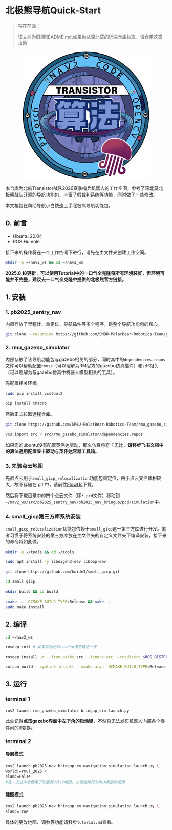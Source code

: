 # 北极熊导航Quick-Start

> 写在前面：
>
> 该文档为旧版README.md,如果你从深北莫的远端仓库拉取，请食用这篇攻略

<div style="text-align: center;">
  <img src="images/transistor_code.png" width="400" height="400">
</div>

本仓库为北航Transistor战队2026赛季哨兵机器人的工作空间，参考了深北莫北极熊战队开源的导航功能包，丰富了假裁判系统等功能，同时做了一些修改。

本文档旨在帮助导航小白快速上手北极熊导航功能包。

## 0. 前言

- Ubuntu 22.04
- ROS Humble

接下来的操作将在一个工作空间下进行，请先在主文件夹创建工作空间。

```bash
mkdir -p ~/nav2_ws && cd ~/nav2_ws
```

**2025.8.18更新：可以使用Tutorial中的一口气全克隆将所有环境装好，但环境可能并不完整，建议去一口气全克隆中提供的北极熊官方链接。**

## 1. 安装

### 1. pb2025_sentry_nav

内部存放了里程计、重定位、导航插件等多个程序，是整个导航功能包的核心。

```bash
git clone --recursive https://github.com/SMBU-PolarBear-Robotics-Team/pb2025_sentry_nav.git src/pb2025_sentry_nav
```

### 2. rmu_gazebo_simulator

内部存放了该导航功能包与gazebo相关的部分，同时其中的``dependencies.repos``文件可以帮助配置``rmoss``（可以理解为RM官方的gazebo仿真插件）和``sdf``相关（可以理解为与gazebo仿真中机器人模型相关的工具）。

先配置相关环境。

```bash
sudo pip install vcstool2
```
```bash
pip install xmacro
```

然后正式拉取远程仓库。

```bash
git clone https://github.com/SMBU-PolarBear-Robotics-Team/rmu_gazebo_simulator.git src/rmu_gazebo_simulator
```
```bash
vcs import src < src/rmu_gazebo_simulator/dependencies.repos
```

如果您的ubuntu没有配置英伟达驱动，那么仿真将奇卡无比，**请移步飞书文档中的算法通用配置显卡驱动与英伟达容器工具箱**。

### 3. 先验点云地图

先验点云用于``small_gicp_relocalization``功能包重定位，由于点云文件体积较大，故不存储在 git 中，请前往[FlowUs](https://flowus.cn/lihanchen/share/87f81771-fc0c-4e09-a768-db01f4c136f4?code=4PP1RS)下载。

然后将下载目录中的四个点云文件（即``*.pcd``文件）移动到``~/nav2_ws/src/pb2025_sentry_nav/pb2025_nav_bringup/pcd/simulation``中。

### 4. small_gicp第三方库系统安装

``small_gicp_relocalization``功能包依赖于``small_gicp``这一第三方库进行开发。笔者习惯于将系统安装的第三方库放在主文件夹的自定义文件夹下编译安装，接下来的命令将如此做。

```bash
mkdir -p ~/tools && cd ~/tools
```
```bash
sudo apt install -y libeigen3-dev libomp-dev
```
```bash
git clone https://github.com/koide3/small_gicp.git
```
```bash
cd small_gicp
```
```bash
mkdir build && cd build
```
```bash
cmake .. -DCMAKE_BUILD_TYPE=Release && make -j
sudo make install
```

## 2. 编译

```bash
cd ~/nav2_ws
```
```bash
rosdep init # 如果初始化过rosdep请忽略这一步
```
```bash
rosdep install -r --from-paths src --ignore-src --rosdistro $ROS_DISTRO -y
```
```bash
colcon build --symlink-install --cmake-args -DCMAKE_BUILD_TYPE=Release
```

## 3. 运行

### terminal 1

```bash
ros2 launch rmu_gazebo_simulator bringup_sim.launch.py
```

此处记得**点击gazebo界面中左下角的启动键**，不然将无法发布机器人内部各个零件间的tf变换。

### terminal 2

#### 导航模式

```bash
ros2 launch pb2025_nav_bringup rm_navigation_simulation_launch.py \
world:=rmul_2025 \
slam:=False
#注：上述命令使用了联盟赛的3v3地图，方便后续行为树决策部分使用
```

#### 建图模式

```bash
ros2 launch pb2025_nav_bringup rm_navigation_simulation_launch.py \
slam:=True
```

具体的更改地图、调参等功能请移步``tutorial.md``查看。
